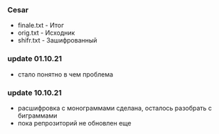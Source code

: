 ### Cesar
- finale.txt - Итог
- orig.txt - Исходник
- shifr.txt - Зашифрованный
### update 01.10.21
- стало понятно в чем проблема
### update 10.10.21
- расшифровка с монограммами сделана, осталось разобрать с биграммами
- пока репрозиторий не обновлен еще
